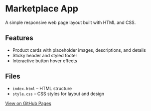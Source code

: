 # Marketplace App

A simple responsive web page layout built with HTML and CSS.

## Features

- Product cards with placeholder images, descriptions, and details
- Sticky header and styled footer
- Interactive button hover effects

## Files

- `index.html` – HTML structure
- `style.css` – CSS styles for layout and design

[View on GitHub Pages](https://mashaborodkina.github.io/HTML_CSS_Lexicon/)

